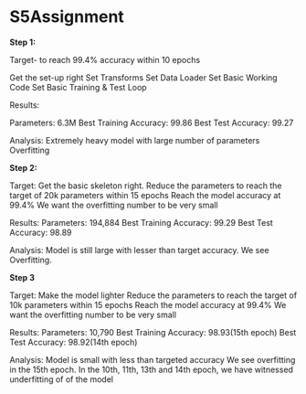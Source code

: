 # S5Assignment
**Step 1:**

Target- to reach 99.4% accuracy within 10 epochs

Get the set-up right
Set Transforms
Set Data Loader
Set Basic Working Code
Set Basic Training & Test Loop

Results:

Parameters: 6.3M
Best Training Accuracy: 99.86
Best Test Accuracy: 99.27

Analysis: 
Extremely heavy model with large number of parameters
Overfitting


**Step 2:**

Target: 
Get the basic skeleton right. 
Reduce the parameters to reach the target of 20k parameters within 15 epochs
Reach the model accuracy at 99.4%
We want the overfitting number to be very small

Results:
Parameters: 194,884
Best Training Accuracy: 99.29
Best Test Accuracy: 98.89

Analysis: 
Model is still large with lesser than target accuracy. 
We see Overfitting. 


**Step 3**

Target: 
Make the model lighter
Reduce the parameters to reach the target of 10k parameters within 15 epochs
Reach the model accuracy at 99.4%
We want the overfitting number to be very small

Results:
Parameters: 10,790
Best Training Accuracy: 98.93(15th epoch)
Best Test Accuracy: 98.92(14th epoch)

Analysis: 
Model is small with less than targeted accuracy
We see overfitting in the 15th epoch. In the 10th, 11th, 13th and 14th epoch, we have witnessed underfitting of of the model
